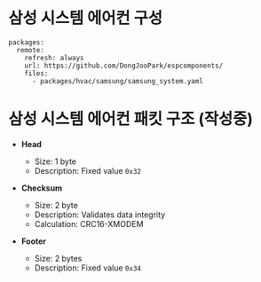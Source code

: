 # 삼성 시스템 에어컨 구성
```
packages:
  remote:
    refresh: always
    url: https://github.com/DongJooPark/espcomponents/
    files:
      - packages/hvac/samsung/samsung_system.yaml
```


# 삼성 시스템 에어컨 패킷 구조 (작성중)

- **Head**
  - Size: 1 byte
  - Description: Fixed value `0x32`

- **Checksum**
  - Size: 2 byte
  - Description: Validates data integrity
  - Calculation: CRC16-XMODEM

- **Footer**
  - Size: 2 bytes
  - Description: Fixed value `0x34`
